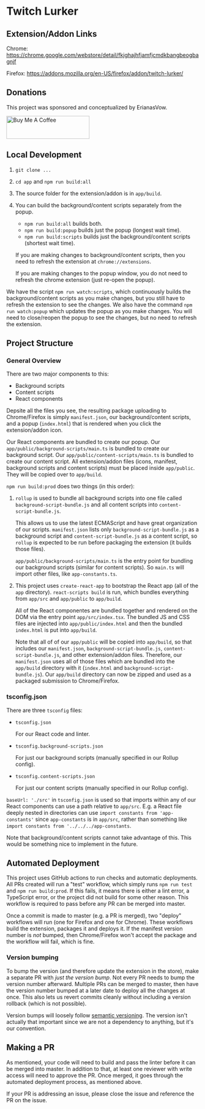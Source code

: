 # Twitch Lurker

## Extension/Addon Links

Chrome: https://chrome.google.com/webstore/detail/fkjghajhfjamfjcmdkbangbeogbagnjf

Firefox: https://addons.mozilla.org/en-US/firefox/addon/twitch-lurker/

## Donations

This project was sponsored and conceptualized by ErianasVow.

<a href="https://www.buymeacoffee.com/ErianasVow" target="_blank"><img src="https://cdn.buymeacoffee.com/buttons/v2/default-violet.png" alt="Buy Me A Coffee" style="height: 60px !important;width: 217px !important;" ></a>

## Local Development

1. `git clone ...`
1. `cd app` and `npm run build:all`
1. The source folder for the extension/addon is in `app/build`.
1. You can build the background/content scripts separately from the popup.
    - `npm run build:all` builds both.
    - `npm run build:popup` builds just the popup (longest wait time).
    - `npm run build:scripts` builds just the background/content scripts (shortest wait time).

    If you are making changes to background/content scripts, then you need to refresh the extension at `chrome://extensions`.

    If you are making changes to the popup window, you do not need to refresh the chrome extension (just re-open the popup).

We have the script `npm run watch:scripts`, which continuously builds the background/content scripts as you make changes, but you still have to refresh the extension to see the changes. We also have the command `npm run watch:popup` which updates the popup as you make changes. You will need to close/reopen the popup to see the changes, but no need to refresh the extension.

## Project Structure

### General Overview

There are two major components to this:

- Background scripts
- Content scripts
- React components

Depsite all the files you see, the resulting package uploading to Chrome/Firefox is simply `manifest.json`, our background/content scripts, and a popup (`index.html`) that is rendered when you click the extension/addon icon.

Our React components are bundled to create our popup. Our `app/public/background-scripts/main.ts` is bundled to create our background script. Our `app/public/content-scripts/main.ts` is bundled to create our content script. All extension/addon files (icons, manifest, background scripts and content scripts) must be placed inside `app/public`. They will be copied over to `app/build`.

`npm run build:prod` does two things (in this order):

1. `rollup` is used to bundle all background scripts into one file called `background-script-bundle.js` and all content scripts into `content-script-bundle.js`.
  
    This allows us to use the latest ECMAScript and have great organization of our scripts. `manifest.json` lists only `background-script-bundle.js` as a background script and `content-script-bundle.js` as a content script, so `rollup` is expected to be run before packaging the extension (it builds those files).

    `app/public/background-scripts/main.ts` is the entry point for bundling our background scripts (similar for content scripts). So `main.ts` will import other files, like `app-constants.ts`.

2. This project uses `create-react-app` to bootstrap the React app (all of the `app` directory). `react-scripts build` is run, which bundles everything from `app/src` and `app/public` to `app/build`.

    All of the React componentes are bundled together and rendered on the DOM via the entry point `app/src/index.tsx`. The bundled JS and CSS files are injected into `app/public/index.html` and then the bundled `index.html` is put into `app/build`.
  
    Note that all of of our `app/public` will be copied into `app/build`, so that includes our `manifest.json`, `background-script-bundle.js`, `content-script-bundle.js`, and other extension/addon files. Therefore, our `manifest.json` uses all of those files which are bundled into the `app/build` directory with it (`index.html` and `background-script-bundle.js`). Our `app/build` directory can now be zipped and used as a packaged submission to Chrome/Firefox.

### tsconfig.json

There are three `tsconfig` files:
- `tsconfig.json`
    
    For our React code and linter.
- `tsconfig.background-scripts.json`
    
    For just our background scripts (manually specified in our Rollup config).
- `tsconfig.content-scripts.json`
    
    For just our content scripts (manually specified in our Rollup config).

`baseUrl: './src'` in `tsconfig.json` is used so that imports within any of our React components can use a path relative to `app/src`. E.g. a React file deeply nested in directories can use `import constants from 'app-constants'` since `app-constants` is in `app/src`, rather than something like `import constants from '../../../app-constants`.

Note that background/content scripts cannot take advantage of this. This would be something nice to implement in the future.

## Automated Deployment

This project uses GitHub actions to run checks and automatic deployments. All PRs created will run a "test" workflow, which simply runs `npm run test` and `npm run build:prod`. If this fails, it means there is either a lint error, a TypeScript error, or the project did not build for some other reason. This workflow is required to pass before any PR can be merged into master.

Once a commit is made to master (e.g. a PR is merged), two "deploy" workflows will run (one for Firefox and one for Chrome). These workflows build the extension, packages it and deploys it. If the manifest version number is *not* bumped, then Chrome/Firefox won't accept the package and the workflow will fail, which is fine.

### Version bumping

To bump the version (and therefore update the extension in the store), make a separate PR with *just the version bump*. Not every PR needs to bump the version number afterward. Multiple PRs can be merged to master, then have the version number bumped at a later date to deploy all the changes at once. This also lets us revert commits cleanly without including a version rollback (which is not possible).

Version bumps will loosely follow [semantic versioning](https://semver.org/). The version isn't actually that important since we are not a dependency to anything, but it's our convention.

## Making a PR

As mentioned, your code will need to build and pass the linter before it can be merged into master. In addition to that, at least one reviewer with write access will need to approve the PR. Once merged, it goes through the automated deployment process, as mentioned above.

If your PR is addressing an issue, please close the issue and reference the PR on the issue.
